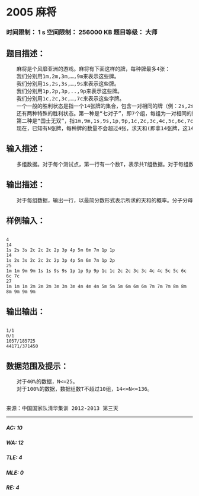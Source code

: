 # 2005 麻将   
### 时间限制： 1 s     空间限制： 256000 KB     题目等级： 大师  
## 题目描述：  

<pre>
　　麻将是个风靡亚洲的游戏。麻将有下面这样的牌，每种牌最多4张：  
　　我们分别用1m,2m,3m,…,9m来表示这些牌。  
　　我们分别用1s,2s,3s,…,9s来表示这些牌。  
　　我们分别用1p,2p,3p,..,9p来表示这些牌。  
　　我们分别用1c,2c,3c,…,7c来表示这些字牌。  
　　一个一般的胜利状态是指一个14张牌的集合，包含一对相同的牌（例：2s,2s或4c,4c），和四组牌，每组牌包含3张牌，要么是3张相同的牌（例：6m,6m,6m或2c,2c,2c），要么是三张连续的同种类的非字牌(例：4m,5m,6m或1p,2p,3p)。  
　　还有两种特殊的胜利状态。第一种是“七对子”，即7个组，每组为一对相同的牌，不同组的牌不能相同（例：1m,1m,2m,2m,4m,4m,5m,5m,6c,6c,1s,1s是一个可行的方案，而1m,1m,2m,2m,4m,4m,5m,5m,2m,2m,1s,1s则不是，因为有一组牌相同了）。  
　　第二种是“国士无双”，指1m,9m,1s,9s,1p,9p,1c,2c,3c,4c,5c,6c,7c各一张，再加上一张任意的之前提到的13张牌中的一张（例：1m,9m,1s,9s,1p,9p,1c,2c,3c,4c,5c,6c,7c,9p）即为一个胜利状态。  
　　现在，已知有N张牌，每种牌的数量不会超过4张，求天和(即拿14张牌，这14张牌恰好是胜利状态)的概率。
</pre>
  
  
## 输入描述：  

<pre>
　　多组数据。对于每个测试点，第一行有一个数T，表示共T组数据。对于每组数据，第一行一个数N，接下来一行包含N个字符串，表示N张牌。具体参见样例。
</pre>
  
  
## 输出描述：  

<pre>
　　对于每组数据，输出一行，以最简分数形式表示所求的天和的概率。分子分母间用字母’/’分割（不含引号）。
</pre>
  
  
## 样例输入：  

<pre><code>
4  
14  
1s 2s 3s 2c 2c 2c 2p 3p 4p 5m 6m 7m 1p 1p  
14  
1s 2s 3s 2c 2c 2c 2p 3p 4p 5m 6m 7m 1p 2p  
25  
1m 1m 9m 9m 1s 1s 9s 9s 1p 1p 9p 9p 1c 1c 2c 2c 3c 3c 4c 4c 5c 5c 6c 6c 7c  
27  
1m 1m 1m 2m 2m 2m 3m 3m 3m 4m 4m 4m 5m 5m 5m 6m 6m 6m 7m 7m 7m 8m 8m 8m 9m 9m 9m
</code></pre>
  
  
## 输出输出：  

<pre><code>
1/1  
0/1  
1057/185725  
44171/371450
</code></pre>
  
  
## 数据范围及提示：  

<pre>
　　对于40%的数据，N<=25。  
　　对于100%的数据，数据组数T不超过10组，14<=N<=136。
  

来源：中国国家队清华集训 2012-2013 第三天
</pre>
  
  
***  

##### AC: 10  
##### WA: 12  
##### TLE: 4  
##### MLE: 0  
##### RE: 4  
